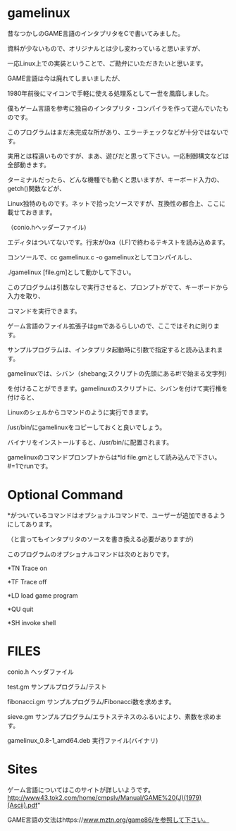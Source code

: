 # gamelinux


昔なつかしのGAME言語のインタプリタをCで書いてみました。

資料が少ないもので、オリジナルとは少し変わっていると思いますが、

一応Linux上での実装ということで、ご勘弁にいただきたいと思います。

GAME言語は今は廃れてしまいましたが、

1980年前後にマイコンで手軽に使える処理系として一世を風靡しました。

僕もゲーム言語を参考に独自のインタプリタ・コンパイラを作って遊んでいたものです。

このプログラムはまだ未完成な所があり、エラーチェックなどが十分ではないです。

実用とは程遠いものですが、まあ、遊びだと思って下さい。一応制御構文などは全部動きます。



ターミナルだったら、どんな機種でも動くと思いますが、キーボード入力の、getch()関数などが、

Linux独特のものです。ネットで拾ったソースですが、互換性の都合上、ここに載せておきます。

（conio.hヘッダーファイル)



エディタはついてないです。行末が0xa（LF)で終わるテキストを読み込めます。

コンソールで、cc gamelinux.c -o gamelinuxとしてコンパイルし、

./gamelinux [file.gm]として動かして下さい。

このプログラムは引数なしで実行させると、プロンプトがでて、キーボードから入力を取り、

コマンドを実行できます。

ゲーム言語のファイル拡張子はgmであるらしいので、ここではそれに則ります。

サンプルプログラムは、インタプリタ起動時に引数で指定すると読み込まれます。

gamelinuxでは、シバン（shebang;スクリプトの先頭にある#!で始まる文字列）

を付けることができます。gamelinuxのスクリプトに、シバンを付けて実行権を付けると、

Linuxのシェルからコマンドのように実行できます。

/usr/bin/にgamelinuxをコピーしておくと良いでしょう。

バイナリをインストールすると、/usr/bin/に配置されます。

gamelinuxのコマンドプロンプトからは*ld file.gmとして読み込んで下さい。#=1でrunです。

# Optional Command

*がついているコマンドはオプショナルコマンドで、ユーザーが追加できるようにしてあります。

（と言ってもインタプリタのソースを書き換える必要がありますが)


このプログラムのオプショナルコマンドは次のとおりです。

*TN Trace on

*TF Trace off

*LD load game program

*QU quit

*SH invoke shell


# FILES

conio.h                 ヘッダファイル

test.gm                 サンプルプログラム/テスト

fibonacci.gm            サンプルプログラム/Fibonacci数を求めます。

sieve.gm                サンプルプログラム/エラトステネスのふるいにより、素数を求めます。

gamelinux_0.8-1_amd64.deb  実行ファイル(バイナリ)

# Sites

ゲーム言語についてはこのサイトが詳しいようです。http://www43.tok2.com/home/cmpslv/Manual/GAME%20(J)(1979)(Ascii).pdf"

GAME言語の文法はhttps://www.mztn.org/game86/を参照して下さい。
